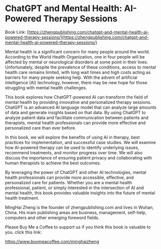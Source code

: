 # ChatGPT and Mental Health: AI-Powered Therapy Sessions

Book Link: [https://zhengpublishing.com/chatgpt-and-mental-health-ai-powered-therapy-sessions/](https://zhengpublishing.com/chatgpt-and-mental-health-ai-powered-therapy-sessions/)

Mental health is a significant concern for many people around the world. According to the World Health Organization, one in four people will be affected by mental or neurological disorders at some point in their lives. Unfortunately, despite the prevalence of these conditions, access to mental health care remains limited, with long wait times and high costs acting as barriers for many people seeking help. With the advent of artificial intelligence (AI) technology, however, there may be new hope for those struggling with mental health challenges.

This book explores how ChatGPT-powered AI can transform the field of mental health by providing innovative and personalized therapy sessions. ChatGPT is an advanced AI language model that can analyze large amounts of data and generate insights based on that data. By using ChatGPT to analyze patient data and facilitate communication between patients and therapists, mental health professionals can provide more effective and personalized care than ever before.

In this book, we will explore the benefits of using AI in therapy, best practices for implementation, and successful case studies. We will examine how AI-powered therapy can be used to identify underlying issues, recommend treatments, and monitor progress over time. We will also discuss the importance of ensuring patient privacy and collaborating with human therapists to achieve the best outcomes.

By leveraging the power of ChatGPT and other AI technologies, mental health professionals can provide more accessible, effective, and personalized care for patients. Whether you are a mental health professional, patient, or simply interested in the intersection of AI and mental health, this book provides valuable insights into the future of mental health treatment.

MingHai Zheng is the founder of zhengpublishing.com and lives in Wuhan, China. His main publishing areas are business, management, self-help, computers and other emerging foreword fields.

Please Buy Me a Coffee to support us if you think this book is valuable to you. click this link:

https://www.buymeacoffee.com/minghaizheng
